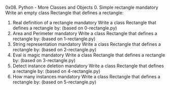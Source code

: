 0x08. Python - More Classes and Objects
0. Simple rectangle
mandatory
Write an empty class Rectangle that defines a rectangle:
1. Real definition of a rectangle
mandatory
Write a class Rectangle that defines a rectangle by: (based on 0-rectangle.py)
2. Area and Perimeter
mandatory
Write a class Rectangle that defines a rectangle by: (based on 1-rectangle.py)
3. String representation
mandatory
Write a class Rectangle that defines a rectangle by: (based on 2-rectangle.py)
4. Eval is magic
mandatory
Write a class Rectangle that defines a rectangle by: (based on 3-rectangle.py)
5. Detect instance deletion
mandatory
Write a class Rectangle that defines a rectangle by: (based on 4-rectangle.py)
6. How many instances
mandatory
Write a class Rectangle that defines a rectangle by: (based on 5-rectangle.py)
